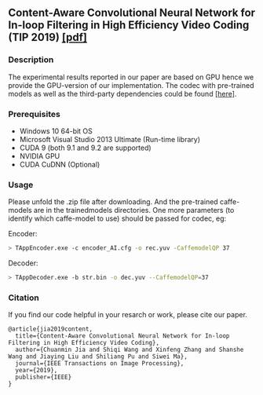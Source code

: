 
## Content-Aware Convolutional Neural Network for In-loop Filtering in High Efficiency Video Coding (TIP 2019) [[pdf]](https://ieeexplore.ieee.org/document/8630681)

### Description
The experimental results reported in our paper are based on GPU hence we provide the GPU-version of our implementation. The codec with pre-trained models as well as the third-party dependencies could be found [[here]](https://drive.google.com/file/d/10hSiVS3nxYQtME34RdMdsdwcwTPE1aSg/view?usp=sharing).

### Prerequisites
- Windows 10 64-bit OS
- Microsoft Visual Studio 2013 Ultimate (Run-time library)
- CUDA 9 (both 9.1 and 9.2 are supported)
- NVIDIA GPU 
- CUDA CuDNN (Optional)

### Usage
Please unfold the .zip file after downloading. And the pre-trained caffe-models are in the trainedmodels directories. One more parameters (to identify which caffe-model to use) should be passed for codec, eg:

Encoder: 
``` bash
> TAppEncoder.exe -c encoder_AI.cfg -o rec.yuv -CaffemodelQP 37
```

Decoder:
``` bash
> TAppDecoder.exe -b str.bin -o dec.yuv --CaffemodelQP=37
```

### Citation
If you find our code helpful in your resarch or work, please cite our paper.
```
@article{jia2019content,
  title={Content-Aware Convolutional Neural Network for In-loop Filtering in High Efficiency Video Coding},
  author={Chuanmin Jia and Shiqi Wang and Xinfeng Zhang and Shanshe Wang and Jiaying Liu and Shiliang Pu and Siwei Ma}, 
  journal={IEEE Transactions on Image Processing},
  year={2019},
  publisher={IEEE}
}
```


